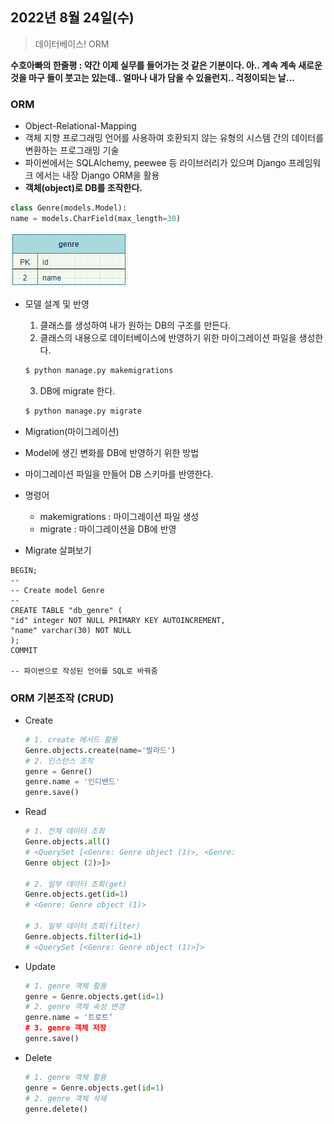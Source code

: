 ## 2022년 8월 24일(수)

> 데이터베이스! ORM



**수호아빠의 한줄평 : 약간 이제 실무를 들어가는 것 같은 기분이다. 아.. 계속 계속 새로운 것을 마구 들이 붓고는 있는데.. 얼마나 내가 담을 수 있을런지.. 걱정이되는 날...**



### ORM

- Object-Relational-Mapping
- 객체 지향 프로그래밍 언어를 사용하여 호환되지 않는 유형의 시스템 간의 데이터를 변환하는 프로그래밍 기술
- 파이썬에서는 SQLAlchemy, peewee 등 라이브러리가 있으며 Django 프레임워크 에서는 내장 Django ORM을 활용
- **객체(object)로 DB를 조작한다.**

```python
class Genre(models.Model):
name = models.CharField(max_length=30)
```

![image-20220824170515908](assets/image-20220824170515908.png)

- 모델 설계 및 반영

  1. 클래스를 생성하여 내가 원하는 DB의 구조를 만든다.
  2. 클래스의 내용으로 데이터베이스에 반영하기 위한 마이그레이션 파일을 생성한다.

  ```python
  $ python manage.py makemigrations
  ```

  3. DB에 migrate 한다.

  ```python
  $ python manage.py migrate
  ```

-  Migration(마이그레이션)
  - Model에 생긴 변화를 DB에 반영하기 위한 방법
  - 마이그레이션 파일을 만들어 DB 스키마를 반영한다.
  - 명령어
    - makemigrations : 마이그레이션 파일 생성
    - migrate : 마이그레이션을 DB에 반영
- Migrate 살펴보기

```sqlite
BEGIN;
--
-- Create model Genre
--
CREATE TABLE "db_genre" (
"id" integer NOT NULL PRIMARY KEY AUTOINCREMENT, 
"name" varchar(30) NOT NULL
);
COMMIT

-- 파이썬으로 작성된 언어를 SQL로 바꿔줌
```



### ORM 기본조작 (CRUD)

- Create

  ```python
  # 1. create 메서드 활용
  Genre.objects.create(name='발라드')
  # 2. 인스턴스 조작
  genre = Genre()
  genre.name = '인디밴드'
  genre.save()
  ```

- Read

  ```python
  # 1. 전체 데이터 조회
  Genre.objects.all()
  # <QuerySet [<Genre: Genre object (1)>, <Genre: 
  Genre object (2)>]>
  
  # 2. 일부 데이터 조회(get)
  Genre.objects.get(id=1)
  # <Genre: Genre object (1)>
  
  # 3. 일부 데이터 조회(filter)
  Genre.objects.filter(id=1)
  # <QuerySet [<Genre: Genre object (1)>]>

- Update

  ```python
  # 1. genre 객체 활용
  genre = Genre.objects.get(id=1)
  # 2. genre 객체 속성 변경
  genre.name = '트로트’
  # 3. genre 객체 저장
  genre.save()
  ```

- Delete

  ```python
  # 1. genre 객체 활용
  genre = Genre.objects.get(id=1)
  # 2. genre 객체 삭제
  genre.delete()
  ```

  
